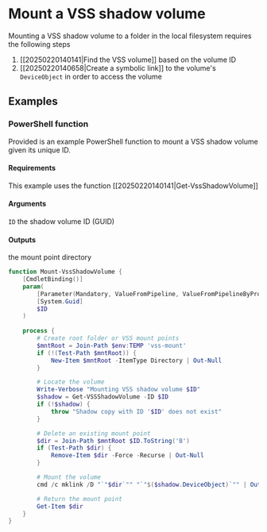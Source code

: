 # Mount a VSS shadow volume

Mounting a VSS shadow volume to a folder in the local filesystem requires the following steps

1. [[20250220140141|Find the VSS volume]] based on the volume ID
2. [[20250220140658|Create a symbolic link]] to the volume's `DeviceObject` in order to access the volume

## Examples

### PowerShell function 

Provided is an example PowerShell function to mount a VSS shadow volume given its unique ID.

#### Requirements

This example uses the function [[20250220140141|Get-VssShadowVolume]]

#### Arguments

`ID` the shadow volume ID (GUID)

#### Outputs

the mount point directory

```powershell
function Mount-VssShadowVolume {
    [CmdletBinding()]
    param(
        [Parameter(Mandatory, ValueFromPipeline, ValueFromPipelineByPropertyName)]      
        [System.Guid]
        $ID  
    )  
    
    process {        
		# Create root folder or VSS mount points
		$mntRoot = Join-Path $env:TEMP 'vss-mount'
		if (!(Test-Path $mntRoot)) {
			New-Item $mntRoot -ItemType Directory | Out-Null
		}

		# Locate the volume
        Write-Verbose "Mounting VSS shadow volume $ID"
        $shadow = Get-VSSShadowVolume -ID $ID
        if (!$shadow) {
            throw "Shadow copy with ID '$ID' does not exist"
        }       

		# Delete an existing mount point
        $dir = Join-Path $mntRoot $ID.ToString('B')        
        if (Test-Path $dir) {
            Remove-Item $dir -Force -Recurse | Out-Null
        }

		# Mount the volume
        cmd /c mklink /D "`"$dir`"" "`"$($shadow.DeviceObject)`"" | Out-Null

		# Return the mount point
        Get-Item $dir
    }
}
```




